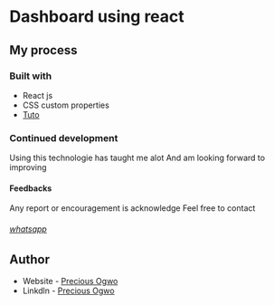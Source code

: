 # Dashboard using react

## My process

### Built with

- React js
- CSS custom properties
- [Tuto](https://www.youtube.com/watch?v=BBS43OkFT1o)


### Continued development
Using this technologie has taught me alot 
And am looking forward to improving

#### Feedbacks

Any report or encouragement is acknowledge
Feel free to contact
###### [whatsapp](https://wa.me/qr/KEG2BPOOTS6KE1)



## Author

- Website - [Precious Ogwo](https://www.your-site.com)
- Linkdln - [Precious Ogwo](https://www.linkedin.com/in/precious-ogwo-971118255?utm_source=share&utm_campaign=share_via&utm_content=profile&utm_medium=android_app)
